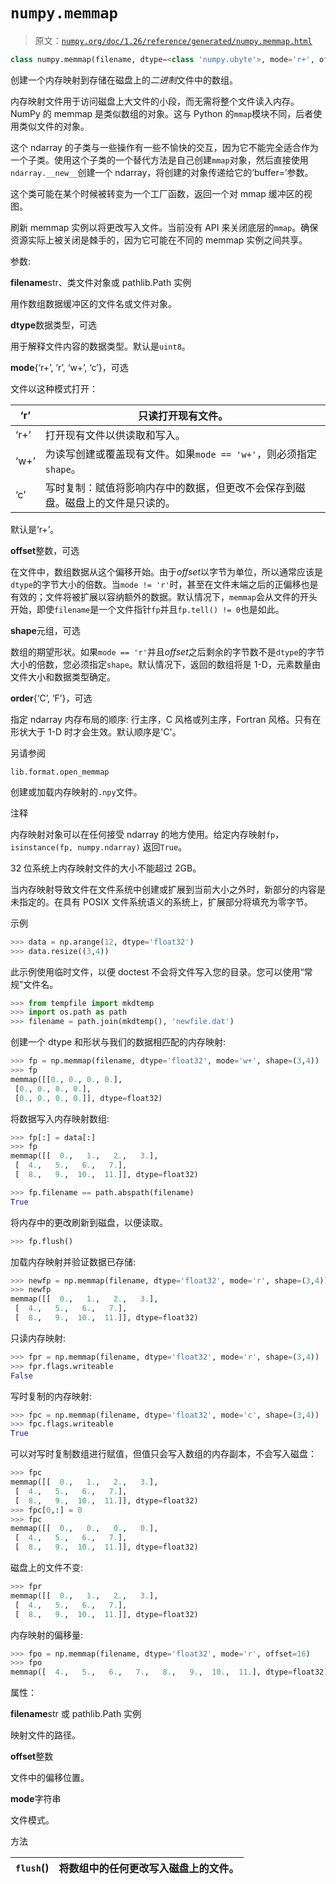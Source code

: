 # `numpy.memmap`

> 原文：[`numpy.org/doc/1.26/reference/generated/numpy.memmap.html`](https://numpy.org/doc/1.26/reference/generated/numpy.memmap.html)

```py
class numpy.memmap(filename, dtype=<class 'numpy.ubyte'>, mode='r+', offset=0, shape=None, order='C')
```

创建一个内存映射到存储在磁盘上的*二进制*文件中的数组。

内存映射文件用于访问磁盘上大文件的小段，而无需将整个文件读入内存。NumPy 的 memmap 是类似数组的对象。这与 Python 的`mmap`模块不同，后者使用类似文件的对象。

这个 ndarray 的子类与一些操作有一些不愉快的交互，因为它不能完全适合作为一个子类。使用这个子类的一个替代方法是自己创建`mmap`对象，然后直接使用`ndarray.__new__`创建一个 ndarray，将创建的对象传递给它的‘buffer=’参数。

这个类可能在某个时候被转变为一个工厂函数，返回一个对 mmap 缓冲区的视图。

刷新 memmap 实例以将更改写入文件。当前没有 API 来关闭底层的`mmap`。确保资源实际上被关闭是棘手的，因为它可能在不同的 memmap 实例之间共享。

参数:

**filename**str、类文件对象或 pathlib.Path 实例

用作数组数据缓冲区的文件名或文件对象。

**dtype**数据类型，可选

用于解释文件内容的数据类型。默认是`uint8`。

**mode**{‘r+’, ‘r’, ‘w+’, ‘c’}，可选

文件以这种模式打开：

| ‘r’ | 只读打开现有文件。 |
| --- | --- |
| ‘r+’ | 打开现有文件以供读取和写入。 |
| ‘w+’ | 为读写创建或覆盖现有文件。如果`mode == 'w+'`，则必须指定`shape`。 |
| ‘c’ | 写时复制：赋值将影响内存中的数据，但更改不会保存到磁盘。磁盘上的文件是只读的。 |

默认是‘r+’。

**offset**整数，可选

在文件中，数组数据从这个偏移开始。由于*offset*以字节为单位，所以通常应该是`dtype`的字节大小的倍数。当`mode != 'r'`时，甚至在文件末端之后的正偏移也是有效的；文件将被扩展以容纳额外的数据。默认情况下，`memmap`会从文件的开头开始，即使`filename`是一个文件指针`fp`并且`fp.tell() != 0`也是如此。

**shape**元组，可选

数组的期望形状。如果`mode == 'r'`并且*offset*之后剩余的字节数不是`dtype`的字节大小的倍数，您必须指定`shape`。默认情况下，返回的数组将是 1-D，元素数量由文件大小和数据类型确定。

**order**{‘C’, ‘F’}，可选

指定 ndarray 内存布局的顺序: 行主序，C 风格或列主序，Fortran 风格。只有在形状大于 1-D 时才会生效。默认顺序是'C'。

另请参阅

`lib.format.open_memmap`

创建或加载内存映射的`.npy`文件。

注释

内存映射对象可以在任何接受 ndarray 的地方使用。给定内存映射`fp`，`isinstance(fp, numpy.ndarray)` 返回`True`。

32 位系统上内存映射文件的大小不能超过 2GB。

当内存映射导致文件在文件系统中创建或扩展到当前大小之外时，新部分的内容是未指定的。在具有 POSIX 文件系统语义的系统上，扩展部分将填充为零字节。

示例

```py
>>> data = np.arange(12, dtype='float32')
>>> data.resize((3,4)) 
```

此示例使用临时文件，以便 doctest 不会将文件写入您的目录。您可以使用“常规”文件名。

```py
>>> from tempfile import mkdtemp
>>> import os.path as path
>>> filename = path.join(mkdtemp(), 'newfile.dat') 
```

创建一个 dtype 和形状与我们的数据相匹配的内存映射:

```py
>>> fp = np.memmap(filename, dtype='float32', mode='w+', shape=(3,4))
>>> fp
memmap([[0., 0., 0., 0.],
 [0., 0., 0., 0.],
 [0., 0., 0., 0.]], dtype=float32) 
```

将数据写入内存映射数组:

```py
>>> fp[:] = data[:]
>>> fp
memmap([[  0.,   1.,   2.,   3.],
 [  4.,   5.,   6.,   7.],
 [  8.,   9.,  10.,  11.]], dtype=float32) 
```

```py
>>> fp.filename == path.abspath(filename)
True 
```

将内存中的更改刷新到磁盘，以便读取。

```py
>>> fp.flush() 
```

加载内存映射并验证数据已存储:

```py
>>> newfp = np.memmap(filename, dtype='float32', mode='r', shape=(3,4))
>>> newfp
memmap([[  0.,   1.,   2.,   3.],
 [  4.,   5.,   6.,   7.],
 [  8.,   9.,  10.,  11.]], dtype=float32) 
```

只读内存映射:

```py
>>> fpr = np.memmap(filename, dtype='float32', mode='r', shape=(3,4))
>>> fpr.flags.writeable
False 
```

写时复制的内存映射:

```py
>>> fpc = np.memmap(filename, dtype='float32', mode='c', shape=(3,4))
>>> fpc.flags.writeable
True 
```

可以对写时复制数组进行赋值，但值只会写入数组的内存副本，不会写入磁盘：

```py
>>> fpc
memmap([[  0.,   1.,   2.,   3.],
 [  4.,   5.,   6.,   7.],
 [  8.,   9.,  10.,  11.]], dtype=float32)
>>> fpc[0,:] = 0
>>> fpc
memmap([[  0.,   0.,   0.,   0.],
 [  4.,   5.,   6.,   7.],
 [  8.,   9.,  10.,  11.]], dtype=float32) 
```

磁盘上的文件不变:

```py
>>> fpr
memmap([[  0.,   1.,   2.,   3.],
 [  4.,   5.,   6.,   7.],
 [  8.,   9.,  10.,  11.]], dtype=float32) 
```

内存映射的偏移量:

```py
>>> fpo = np.memmap(filename, dtype='float32', mode='r', offset=16)
>>> fpo
memmap([  4.,   5.,   6.,   7.,   8.,   9.,  10.,  11.], dtype=float32) 
```

属性：

**filename**str 或 pathlib.Path 实例

映射文件的路径。

**offset**整数

文件中的偏移位置。

**mode**字符串

文件模式。

方法

| `flush`() | 将数组中的任何更改写入磁盘上的文件。 |
| --- | --- |
